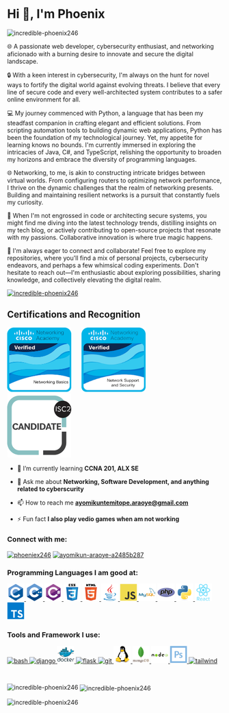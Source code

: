 <h1 align="left">Hi 👋, I'm Phoenix</h1>

<p align="left"> <img src="https://komarev.com/ghpvc/?username=incredible-phoenix246&label=Profile%20views&color=0e75b6&style=flat" alt="incredible-phoenix246" /> </p>
<p>🌐 A passionate web developer, cybersecurity enthusiast, and networking aficionado with a burning desire to innovate and secure the digital landscape.

🔒 With a keen interest in cybersecurity, I'm always on the hunt for novel ways to fortify the digital world against evolving threats. I believe that every line of secure code and every well-architected system contributes to a safer online environment for all.

💻 My journey commenced with Python, a language that has been my steadfast companion in crafting elegant and efficient solutions. From scripting automation tools to building dynamic web applications, Python has been the foundation of my technological journey. Yet, my appetite for learning knows no bounds. I'm currently immersed in exploring the intricacies of Java, C#, and TypeScript, relishing the opportunity to broaden my horizons and embrace the diversity of programming languages.

🌐 Networking, to me, is akin to constructing intricate bridges between virtual worlds. From configuring routers to optimizing network performance, I thrive on the dynamic challenges that the realm of networking presents. Building and maintaining resilient networks is a pursuit that constantly fuels my curiosity.

🚀 When I'm not engrossed in code or architecting secure systems, you might find me diving into the latest technology trends, distilling insights on my tech blog, or actively contributing to open-source projects that resonate with my passions. Collaborative innovation is where true magic happens.

🔗 I'm always eager to connect and collaborate! Feel free to explore my repositories, where you'll find a mix of personal projects, cybersecurity endeavors, and perhaps a few whimsical coding experiments. Don't hesitate to reach out—I'm enthusiastic about exploring possibilities, sharing knowledge, and collectively elevating the digital realm.</p>

<p align="left"> <a href="https://github.com/ryo-ma/github-profile-trophy"><img src="https://github-profile-trophy.vercel.app/?username=incredible-phoenix246" alt="incredible-phoenix246" /></a> </p>

<h2>Certifications and Recognition</h2>

<img src="networking-basics.png" alt="Networking Basics Cisco Academy" style="height: 150px; margin-right: 20px;"> <img src="network-support-and-security.png" alt="Network support" style="height: 150px; margin-right: 20px"> <img src="isc2-candidate.png" alt="ISC2 Candidate" style="height: 150px; margin-right: 20px"> 

- 🌱 I’m currently learning **CCNA 201, ALX SE**

- 💬 Ask me about **Networking, Software Development, and anything related to cyberscurity**

- 📫 How to reach me **ayomikuntemitope.araoye@gmail.com**

- ⚡ Fun fact **I also play vedio games when am not working**

<h3 align="left">Connect with me:</h3>
<p align="left">
<a href="https://twitter.com/phoeniex246" target="blank"><img align="center" src="https://raw.githubusercontent.com/rahuldkjain/github-profile-readme-generator/master/src/images/icons/Social/twitter.svg" alt="phoeniex246" height="30" width="40" /></a>
<a href="https://linkedin.com/in/ayomikun-araoye-a2485b287" target="blank"><img align="center" src="https://raw.githubusercontent.com/rahuldkjain/github-profile-readme-generator/master/src/images/icons/Social/linked-in-alt.svg" alt="ayomikun-araoye-a2485b287" height="30" width="40" /></a>
</p>

<h3 align="left"> Programming Languages I am good at:</h3>
<p align="left"> 
   <a href="https://www.cprogramming.com/" target="_blank" rel="noreferrer"> 
    <img src="https://raw.githubusercontent.com/devicons/devicon/master/icons/c/c-original.svg" alt="c" width="40" height="40"/> 
  </a> 
  <a href="https://www.w3schools.com/cpp/" target="_blank" rel="noreferrer"> 
    <img src="https://raw.githubusercontent.com/devicons/devicon/master/icons/cplusplus/cplusplus-original.svg" alt="cplusplus" width="40" height="40"/> 
  </a> 
  <a href="https://www.w3schools.com/cs/" target="_blank" rel="noreferrer"> 
    <img src="https://raw.githubusercontent.com/devicons/devicon/master/icons/csharp/csharp-original.svg" alt="csharp" width="40" height="40"/> 
  </a> 
  <a href="https://www.w3schools.com/css/" target="_blank" rel="noreferrer"> 
    <img src="https://raw.githubusercontent.com/devicons/devicon/master/icons/css3/css3-original-wordmark.svg" alt="css3" width="40" height="40"/> 
  </a> 
  <a href="https://www.w3.org/html/" target="_blank" rel="noreferrer"> 
    <img src="https://raw.githubusercontent.com/devicons/devicon/master/icons/html5/html5-original-wordmark.svg" alt="html5" width="40" height="40"/>
  </a> 
  <a href="https://www.java.com" target="_blank" rel="noreferrer"> 
    <img src="https://raw.githubusercontent.com/devicons/devicon/master/icons/java/java-original.svg" alt="java" width="40" height="40"/> 
  </a> 
  <a href="https://developer.mozilla.org/en-US/docs/Web/JavaScript" target="_blank" rel="noreferrer"> 
    <img src="https://raw.githubusercontent.com/devicons/devicon/master/icons/javascript/javascript-original.svg" alt="javascript" width="40" height="40"/> 
  </a> 
  <a href="https://www.mysql.com/" target="_blank" rel="noreferrer"> 
    <img src="https://raw.githubusercontent.com/devicons/devicon/master/icons/mysql/mysql-original-wordmark.svg" alt="mysql" width="40" height="40"/> 
  </a> 
  <a href="https://www.php.net" target="_blank" rel="noreferrer"> 
    <img src="https://raw.githubusercontent.com/devicons/devicon/master/icons/php/php-original.svg" alt="php" width="40" height="40"/> 
  </a> 
  <a href="https://www.python.org" target="_blank" rel="noreferrer"> 
    <img src="https://raw.githubusercontent.com/devicons/devicon/master/icons/python/python-original.svg" alt="python" width="40" height="40"/>
  </a>  
   <a href="https://reactjs.org/" target="_blank" rel="noreferrer"> 
      <img src="https://raw.githubusercontent.com/devicons/devicon/master/icons/react/react-original-wordmark.svg" alt="react" width="40" height="40"/> 
   </a>
  <a href="https://www.typescriptlang.org/" target="_blank" rel="noreferrer"> 
    <img src="https://raw.githubusercontent.com/devicons/devicon/master/icons/typescript/typescript-original.svg" alt="typescript" width="40" height="40"/> 
  </a>  
</p>

<h3 align="left">Tools and Framework I use:</h3>
<p align="left"> 
  <a href="https://www.gnu.org/software/bash/" target="_blank" rel="noreferrer"> 
    <img src="https://www.vectorlogo.zone/logos/gnu_bash/gnu_bash-icon.svg" alt="bash" width="40" height="40"/> 
  </a> 
  <a href="https://www.djangoproject.com/" target="_blank" rel="noreferrer"> 
    <img src="https://cdn.worldvectorlogo.com/logos/django.svg" alt="django" width="40" height="40"/> 
  </a> 
  <a href="https://www.docker.com/" target="_blank" rel="noreferrer"> 
    <img src="https://raw.githubusercontent.com/devicons/devicon/master/icons/docker/docker-original-wordmark.svg" alt="docker" width="40" height="40"/> 
  </a> 
  <a href="https://flask.palletsprojects.com/" target="_blank" rel="noreferrer"> 
    <img src="https://www.vectorlogo.zone/logos/pocoo_flask/pocoo_flask-icon.svg" alt="flask" width="40" height="40"/> 
  </a> 
  <a href="https://git-scm.com/" target="_blank" rel="noreferrer"> 
    <img src="https://www.vectorlogo.zone/logos/git-scm/git-scm-icon.svg" alt="git" width="40" height="40"/> 
  </a> 
  <a href="https://www.linux.org/" target="_blank" rel="noreferrer"> 
    <img src="https://raw.githubusercontent.com/devicons/devicon/master/icons/linux/linux-original.svg" alt="linux" width="40" height="40"/> 
  </a> 
  <a href="https://www.mongodb.com/" target="_blank" rel="noreferrer"> 
    <img src="https://raw.githubusercontent.com/devicons/devicon/master/icons/mongodb/mongodb-original-wordmark.svg" alt="mongodb" width="40" height="40"/> 
  </a> 
  <a href="https://nodejs.org" target="_blank" rel="noreferrer"> 
    <img src="https://raw.githubusercontent.com/devicons/devicon/master/icons/nodejs/nodejs-original-wordmark.svg" alt="nodejs" width="40" height="40"/> 
  </a> 
  <a href="https://www.photoshop.com/en" target="_blank" rel="noreferrer"> 
    <img src="https://raw.githubusercontent.com/devicons/devicon/master/icons/photoshop/photoshop-line.svg" alt="photoshop" width="40" height="40"/> 
  </a> 
  <a href="https://tailwindcss.com/" target="_blank" rel="noreferrer"> 
    <img src="https://www.vectorlogo.zone/logos/tailwindcss/tailwindcss-icon.svg" alt="tailwind" width="40" height="40"/> 
  </a> 
</p>
<br>
<p><img align="left" src="https://github-readme-stats-sigma-five.vercel.app/api/top-langs?username=incredible-phoenix246&show_icons=true&locale=en&layout=compact" alt="incredible-phoenix246" /></p>

<p>&nbsp;<img align="center" src="https://github-readme-stats-sigma-five.vercel.app/api?username=incredible-phoenix246&show_icons=true&locale=en" alt="incredible-phoenix246" /></p>

<p><img align="center" src="https://github-readme-streak-stats.herokuapp.com/?user=incredible-phoenix246&" alt="incredible-phoenix246" /></p>
